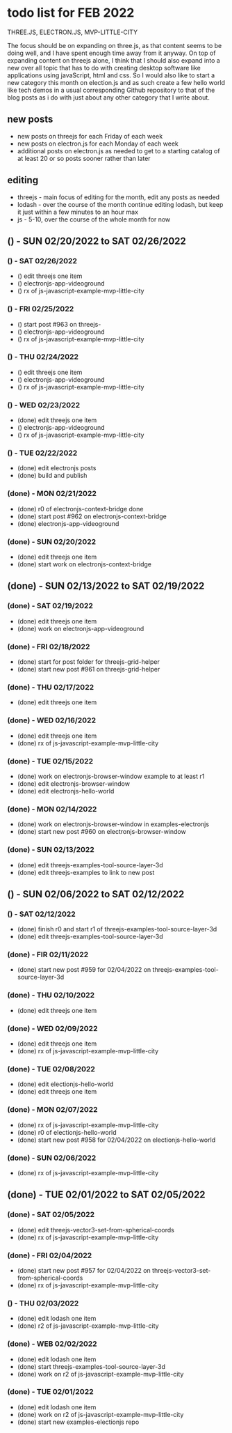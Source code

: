 # todo list for FEB 2022

THREE.JS, ELECTRON.JS, MVP-LITTLE-CITY

The focus should be on expanding on three.js, as that content seems to be doing well, and I have spent enough time away from it anyway. On top of expanding content on threejs alone, I think that I should also expand into a new over all topic that has to do with creating desktop software like applications using javaScript, html and css. So I would also like to start a new category this month on election.js and as such create a few hello world like tech demos in a usual corresponding Github repository to that of the blog posts as i do with just about any other category that I write about.


## new posts
* new posts on threejs for each Friday of each week
* new posts on electron.js for each Monday of each week
* additional posts on electron.js as needed to get to a starting catalog of at least 20 or so posts sooner rather than later

## editing 
* threejs - main focus of editing for the month, edit any posts as needed
* lodash -  over the course of the month continue editing lodash, but keep it just within a few minutes to an hour max
* js - 5-10, over the course of the whole month for now


<!-- ////////// //////////
    WEEK 4
/////////////// ///////-->

## () - SUN 02/20/2022 to  SAT 02/26/2022

### () - SAT 02/26/2022
* () edit threejs one item
* () electronjs-app-videoground
* () rx of js-javascript-example-mvp-little-city

### () - FRI 02/25/2022
* () start post #963 on threejs-
* () electronjs-app-videoground
* () rx of js-javascript-example-mvp-little-city

### () - THU 02/24/2022
* () edit threejs one item
* () electronjs-app-videoground
* () rx of js-javascript-example-mvp-little-city

### () - WED 02/23/2022
* (done) edit threejs one item
* () electronjs-app-videoground
* () rx of js-javascript-example-mvp-little-city

### () - TUE 02/22/2022
* (done) edit electronjs posts
* (done) build and publish

### (done) - MON 02/21/2022
* (done) r0 of electronjs-context-bridge done
* (done) start post #962 on electronjs-context-bridge
* (done) electronjs-app-videoground

### (done) - SUN 02/20/2022
* (done) edit threejs one item
* (done) start work on electronjs-context-bridge

<!-- ////////// //////////
    WEEK 3
/////////////// ///////-->
## (done) - SUN 02/13/2022 to  SAT 02/19/2022

### (done) - SAT 02/19/2022
* (done) edit threejs one item
* (done) work on electronjs-app-videoground

### (done) - FRI 02/18/2022
* (done) start for post folder for threejs-grid-helper
* (done) start new post #961 on threejs-grid-helper

### (done) - THU 02/17/2022
* (done) edit threejs one item

### (done) - WED 02/16/2022
* (done) edit threejs one item
* (done) rx of js-javascript-example-mvp-little-city

### (done) - TUE 02/15/2022
* (done) work on electronjs-browser-window example to at least r1
* (done) edit electronjs-browser-window
* (done) edit electronjs-hello-world

### (done) - MON 02/14/2022
* (done) work on electronjs-browser-window in examples-electronjs
* (done) start new post #960 on electronjs-browser-window

### (done) - SUN 02/13/2022
* (done) edit threejs-examples-tool-source-layer-3d
* (done) edit threejs-examples to link to new post

<!-- ////////// //////////
    WEEK 2
/////////////// ///////-->
## () - SUN 02/06/2022 to  SAT 02/12/2022

### () - SAT 02/12/2022
* (done) finish r0 and start r1 of threejs-examples-tool-source-layer-3d
* (done) edit threejs-examples-tool-source-layer-3d

### (done) - FIR 02/11/2022
* (done) start new post #959 for 02/04/2022 on threejs-examples-tool-source-layer-3d

### (done) - THU 02/10/2022
* (done) edit threejs one item

### (done) - WED 02/09/2022
* (done) edit threejs one item
* (done) rx of js-javascript-example-mvp-little-city

### (done) - TUE 02/08/2022
* (done) edit electionjs-hello-world
* (done) edit threejs one item

### (done) - MON 02/07/2022
* (done) rx of js-javascript-example-mvp-little-city
* (done) r0 of electionjs-hello-world
* (done) start new post #958 for 02/04/2022 on electionjs-hello-world

### (done) - SUN 02/06/2022
* (done) rx of js-javascript-example-mvp-little-city

<!-- ////////// //////////
    WEEK 1
/////////////// ///////-->
## (done) - TUE 02/01/2022 to  SAT 02/05/2022

### (done) - SAT 02/05/2022
* (done) edit threejs-vector3-set-from-spherical-coords
* (done) rx of js-javascript-example-mvp-little-city

### (done) - FRI 02/04/2022
* (done) start new post #957 for 02/04/2022 on threejs-vector3-set-from-spherical-coords
* (done) rx of js-javascript-example-mvp-little-city

### () - THU 02/03/2022
* (done) edit lodash one item
* (done) r2 of js-javascript-example-mvp-little-city

### (done) - WEB 02/02/2022
* (done) edit lodash one item
* (done) start threejs-examples-tool-source-layer-3d
* (done) work on r2 of js-javascript-example-mvp-little-city

### (done) - TUE 02/01/2022
* (done) edit lodash one item
* (done) work on r2 of js-javascript-example-mvp-little-city
* (done) start new examples-electionjs repo

